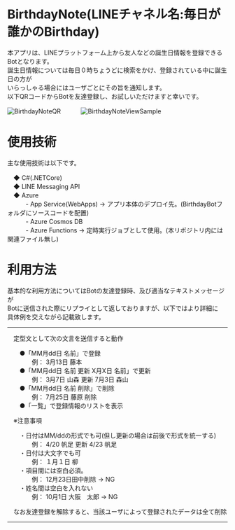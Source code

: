 # BirthdayNote(LINEチャネル名:毎日が誰かのBirthday)
本アプリは、LINEプラットフォーム上から友人などの誕生日情報を登録できるBotとなります。  
誕生日情報については毎日０時ちょうどに検索をかけ、登録されている中に誕生日の方が  
いらっしゃる場合にはユーザごとにその旨を通知します。  
以下QRコードからBotを友達登録し、お試しいただけますと幸いです。

![BirthdayNoteQR](https://user-images.githubusercontent.com/77873926/111017928-8405cc80-83f9-11eb-80a5-b3d25dcccf48.png)
　　　![BirthdayNoteViewSample](https://user-images.githubusercontent.com/77873926/111018552-ce3c7d00-83fc-11eb-9a29-82c3f795bd3a.jpeg)

# 使用技術
主な使用技術は以下です。  

　◆ C#(.NETCore)  
　◆ LINE Messaging API  
　◆ Azure  
　　　- App Service(WebApps) → アプリ本体のデプロイ先。(BirthdayBotフォルダにソースコードを配置)  
　　　- Azure Cosmos DB  
　　　- Azure Functions → 定時実行ジョブとして使用。(本リポジトリ内には関連ファイル無し)
  
# 利用方法
基本的な利用方法についてはBotの友達登録時、及び適当なテキストメッセージが  
Botに送信された際にリプライとして返しておりますが、以下ではより詳細に  
具体例を交えながら記載致します。

***
　定型文として次の文言を送信すると動作  

　　●「MM月dd日 名前」で登録  
　　　　例： 3月13日 藤本  
　　●「MM月dd日 名前 更新 X月X日 名前」で更新  
　　　　例： 3月7日 山森 更新 7月3日 森山  
　　●「MM月dd日 名前 削除」で削除  
　　　　例： 7月25日 藤原 削除  
　　●「一覧」で登録情報のリストを表示  

　※注意事項  
 
　　・日付はMM/ddの形式でも可(但し更新の場合は前後で形式を統一する)  
　　　　例： 4/20 帆足 更新 4/23 帆足  
　　・日付は大文字でも可  
　　　　例： １月１日 柳  
　　・項目間には空白必須。  
　　　　例： 12月23日田中削除 → NG    
　　・姓名間は空白を入れない  
　　　　例： 10月1日 大阪　太郎 → NG  
   
　なお友達登録を解除すると、当該ユーザによって登録されたデータは全て削除
***
